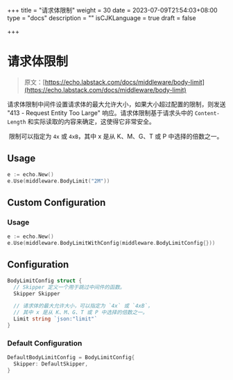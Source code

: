 +++
title = "请求体限制"
weight = 30
date = 2023-07-09T21:54:03+08:00
type = "docs"
description = ""
isCJKLanguage = true
draft = false

+++

# 请求体限制

> 原文：[https://echo.labstack.com/docs/middleware/body-limit](https://echo.labstack.com/docs/middleware/body-limit)

​	请求体限制中间件设置请求体的最大允许大小，如果大小超过配置的限制，则发送 "413 - Request Entity Too Large" 响应。请求体限制基于请求头中的 `Content-Length` 和实际读取的内容来确定，这使得它非常安全。

​	限制可以指定为 `4x` 或 `4xB`，其中 x 是从 K、M、G、T 或 P 中选择的倍数之一。

## Usage

```go
e := echo.New()
e.Use(middleware.BodyLimit("2M"))
```



## Custom Configuration

### Usage

```go
e := echo.New()
e.Use(middleware.BodyLimitWithConfig(middleware.BodyLimitConfig{}))
```



## Configuration

```go
BodyLimitConfig struct {
  // Skipper 定义一个用于跳过中间件的函数。
  Skipper Skipper

  // 请求体的最大允许大小，可以指定为 `4x` 或 `4xB`，
  // 其中 x 是从 K、M、G、T 或 P 中选择的倍数之一。 
  Limit string `json:"limit"`
}
```



### Default Configuration

```go
DefaultBodyLimitConfig = BodyLimitConfig{
  Skipper: DefaultSkipper,
}
```
